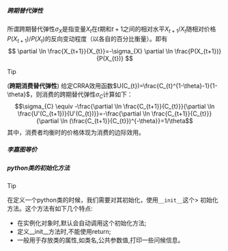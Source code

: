 ##### 跨期替代弹性
所谓跨期替代弹性$\sigma_{X}$是指变量$X_{t}$在$t$期和$t+1$之间的相对水平$X_{t+1}/X_{t}$随相对价格$P(X_{t+1})/P(X_{t})$的反向变动程度（以各自的百分比衡量）。即有
$$
\partial \ln \frac{X_{t+1}}{X_{t}}=-\sigma_{X} \partial \ln \frac{P(X_{t+1})}{P(X_{t})}
$$

> [!Tip] 
> (**跨期消费替代弹性**) 给定CRRA效用函数$U(C_{t})=\frac{C_{t}^{1-\theta}-1}{1-\theta}$，则消费的跨期替代弹性$\sigma_{C}$计算如下：
>$$\sigma_{C} \equiv -\frac{\partial \ln \frac{C_{t+1}}{C_{t}}}{\partial \ln \frac{U'(C_{t+1})}{U'(C_{t})}}=-\frac{\partial \ln \frac{C_{t+1}}{C_{t}}}{\partial \ln (\frac{C_{t+1}}{C_{t}})^{-\theta}}=1/\theta$$
> 其中，消费者均衡时的价格体现为消费的边际效用。

##### 李嘉图等价

##### python类的初始化方法
>[!Tip]
> 在定义一个python类的时候，我们需要对其初始化，使用`__init__`这个> 初始化方法。这个方法有如下几个特点:
>- 在实例化对象时,默认会自动调用这个初始化方法;
>- 定义__init__方法时,不能使用return;
>- 一般用于存放类的属性,如类名,公共参数值,打印一些问候信息。

